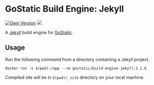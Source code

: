 # GoStatic Build Engine: Jekyll

[![Gem Version](https://badge.fury.io/rb/jekyll.svg)](https://badge.fury.io/rb/jekyll)
[![](https://images.microbadger.com/badges/image/gostatic/build-engine-jekyll.svg)](https://microbadger.com/images/gostatic/build-engine-jekyll)

A [Jekyll](https://jekyllrb.com) build engine for [GoStatic](https://gostatic.io).


## Usage

Run the following command from a directory containing a Jekyll project.

``` shell
docker run -v $(pwd):/app --rm gostatic/build-engine-jekyll:3.1.6
```

Compiled site will be in `$(pwd)/_site` directory on your local machine.

